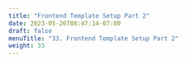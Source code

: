 ```yaml
---
title: "Frontend Template Setup Part 2"
date: 2023-05-26T08:47:14-07:00
draft: false    
menuTitle: "33. Frontend Template Setup Part 2"
weight: 33
---
```


